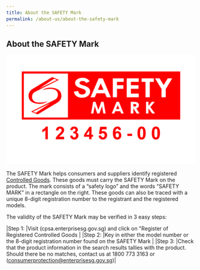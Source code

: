 ```yaml
---
title: About the SAFETY Mark
permalink: /about-us/about-the-safety-mark
---
```

## About the SAFETY Mark

![safety mark](/images/about-us/safety-mark.jpg)

The SAFETY Mark helps consumers and suppliers identify registered [Controlled Goods](/about-us/about-controlled-goods). These goods must carry the SAFETY Mark on the product. The mark consists of a “safety logo” and the words “SAFETY MARK” in a rectangle on the right. These goods can also be traced with a unique 8-digit registration number to the registrant and the registered models. 

The validity of the SAFETY Mark may be verified in 3 easy steps:

|Step 1:  |Visit (cpsa.enterprisesg.gov.sg) and click on "Register of Registered Controlled Goods                                                                                                                           |
|Step 2:  |Key in either the model number or the 8-digit registration number found on the SAFETY Mark                                                                                                                       |
|Step 3:  |Check that the product information in the search results tallies with the product. Should there be no matches, contact us at 1800 773 3163 or (consumerprotection@enterprisesg.gov.sg)|
